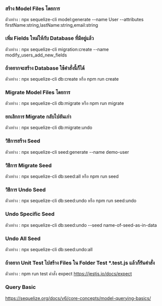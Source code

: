 ### สร้าง Model Files โดยการ ###
ตัวอย่าง : npx sequelize-cli model:generate --name User --attributes firstName:string,lastName:string,email:string

### เพิ่ม Fields ใหม่ให้กับ Database ที่มีอยู่แล้ว ###
ตัวอย่าง : npx sequelize-cli migration:create --name modify_users_add_new_fields

### ถ้าอยากจะสร้าง Database ใช้คำสั่งนี้ก็ได้ ###
ตัวอย่าง : npx sequelize-cli db:create หรือ npm run create

### Migrate Model Files โดยการ ###
ตัวอย่าง : npx sequelize-cli db:migrate หรือ npm run migrate

### ยกเลิกการ Migrate กลับไปอันเก่า ###
ตัวอย่าง : npx sequelize-cli db:migrate:undo

### วิธีการสร้าง Seed ###
ตัวอย่าง : npx sequelize-cli seed:generate --name demo-user

### วิธีการ Migrate Seed ###
ตัวอย่าง : npx sequelize-cli db:seed:all หรือ npm run seed

### วิธีการ Undo Seed ###
ตัวอย่าง : npx sequelize-cli db:seed:undo หรือ npm run seed:undo

### Undo Specific Seed ###
ตัวอย่าง : npx sequelize-cli db:seed:undo --seed name-of-seed-as-in-data

### Undo All Seed ###
ตัวอย่าง : npx sequelize-cli db:seed:undo:all

### ถ้าอยาก Unit Test ไปสร้าง Files ใน Folder Test *.test.js แล้วก็รันคำสั่ง ###
ตัวอย่าง : npm run test
คำสั่ง expect https://jestjs.io/docs/expect

### Query Basic ###
https://sequelize.org/docs/v6/core-concepts/model-querying-basics/